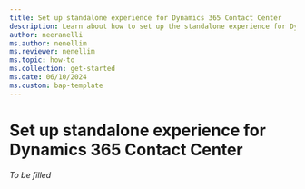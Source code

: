 ```yaml
---
title: Set up standalone experience for Dynamics 365 Contact Center
description: Learn about how to set up the standalone experience for Dynamics 365 Contact Center.
author: neeranelli
ms.author: nenellim
ms.reviewer: nenellim
ms.topic: how-to
ms.collection: get-started
ms.date: 06/10/2024
ms.custom: bap-template
---
```


# Set up standalone experience for Dynamics 365 Contact Center

_To be filled_